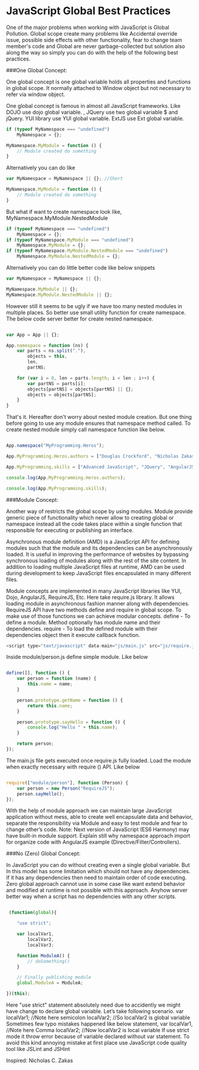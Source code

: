 
JavaScript Global Best Practices
================================


One of the major problems when working with JavaScript is Global Pollution. Global scope create many problems like Accidental override issue, possible side effects with other functionality, fear to change team member's code and Global are never garbage-collected but solution also along the way so simply you can do with the help of the following best practices.

###One Global Concept:

One global concept is one global variable holds all properties and functions in global scope. It normally attached to Window object but not necessary to refer via window object.

One global concept is famous in almost all JavaScript frameworks. Like DOJO use dojo global variable. , JQuery use two global variable $ and jQuery. YUI library use YUI global variable. ExtJS use Ext global variable.

```javascript
if (typeof MyNamespace === "undefined")
    MyNamespace = {};

MyNamespace.MyModule = function () {
    // Module created do something
}
```

Alternatively you can do like

```javascript
var MyNamespace = MyNamespace || {}; //Short 

MyNamespace.MyModule = function () {
    // Module created do something
}
````

But what if want to create namespace look like,
MyNamespace.MyModule.NestedModule

```javascript
if (typeof MyNamespace === "undefined")
    MyNamespace = {};
if (typeof MyNamespace.MyModule === "undefined")
    MyNamespace.MyModule = {};
if (typeof MyNamespace.MyModule.NestedModule === "undefined")
    MyNamespace.MyModule.NestedModule = {};
```
         
Alternatively you can do little better code like below snippets

```javascript
var MyNamespace = MyNamespace || {};

MyNamespace.MyModule || {};
MyNamespace.MyModule.NestedModule || {};
```

However still it seems to be ugly if we have too many nested modules in multiple places. So better use small utility function for create namespace. The below code server better for create nested namespace.

```javascript

var App = App || {};

App.namespace = function (ns) {
    var parts = ns.split("."),
        objects = this,
        len,
        partNS;

    for (var i = 0, len = parts.length; i < len ; i++) {
        var partNS = parts[i];
        objects[partNS] = objects[partNS] || {};
        objects = objects[partNS];
    }
}

```

That's it. Hereafter don't worry about nested module creation. But one thing before going to use any module ensures that namespace method called. To create nested module simply call namespace function like below.

```javascript

App.namespace("MyProgramming.Heros");

App.MyProgramming.Heros.authors = ["Douglas Crockford", "Nicholas Zakas”];

App.MyProgramming.skills = ["Advanced JavaScript", "JQuery", "AngularJS", "BackboneJS", "HTML5", "CSS3"];

console.log(App.MyProgramming.Heros.authors);

console.log(App.MyProgramming.skills);  

```

###Module Concept:

Another way of restricts the global scope by using modules. Module provide generic piece of functionality which never allow to creating global or namespace instead all the code takes place within a single function that responsible for executing or publishing an interface.

Asynchronous module definition (AMD) is a JavaScript API for defining modules such that the module and its dependencies can be asynchronously loaded. It is useful in improving the performance of websites by bypassing synchronous loading of modules along with the rest of the site content.
In addition to loading multiple JavaScript files at runtime, AMD can be used during development to keep JavaScript files encapsulated in many different files.

Module concepts are implemented in many JavaScript libraries like YUI, Dojo, AngularJS, RequireJS, Etc.
Here take require.js library. It allows loading module in asynchronous fashion manner along with dependencies. RequireJS API have two methods define and require in global scope. To make use of those functions we can achieve modular concepts.
define - To define a module. Method optionally has module name and their dependencies.
require - To load the defined module with their dependencies object then it execute callback function.

```javascript
<script type="text/javascript" data-main="js/main.js" src="js/require.js"></script>
```


Inside module/person.js define simple module. Like below

```javascript

define([], function () {
    var person = function (name) {
        this.name = name;
    }

    person.prototype.getName = function () {
        return this.name;
    }

    person.prototype.sayHello = function () {
        console.log("Hello " + this.name);
    }

    return person;
});

```
The main.js file gets executed once require.js fully loaded. Load the module when exactly necessary with require () API. Like below

```javascript

require(["module/person"], function (Person) {
    var person = new Person("RequireJS");
    person.sayHello();
});

```

With the help of module approach we can maintain large JavaScript application without mess, able to create well encapsulate data and behavior, separate the responsibility via Module and easy to test module and fear to change other’s code.
Note: Next version of JavaScript (ES6 Harmony) may have built-in module support.
Explain still why namespace approach import for organize code with AngularJS example (Directive/Filter/Controllers). 

###No (Zero) Global Concept:

In JavaScript you can do without creating even a single global variable. But In this model has some limitation which should not have any dependencies. If it has any dependencies then need to maintain order of code executing. Zero global approach cannot use in some case like want extend behavior and modified at runtime is not possible with this approach. Anyhow server better way when a script has no dependencies with any other scripts.

```javascript

 (function(global){

    "use strict";

    var localVar1,
        localVar2,
        localVar3;

    function ModuleA() {
        // doSomething()
    }

    // Finally publishing module
    global.ModuleA = ModuleA;

})(this);

```

Here "use strict" statement absolutely need due to accidently we might have change to declare global variable. Let’s take following scenario.
var localVar1; //Note here semicolon
    localVar2; //So localVar2 is global variable
Sometimes few typo mistakes happened like below statement,
var localVar1, //Note here Comma
    localVar2; //Now localVar2 is local variable
If use strict mode it throw error because of variable declared without var statement. To avoid this kind annoying mistake at first place use JavaScript code quality tool like JSLint and JSHint

Inspired: Nicholas C. Zakas

